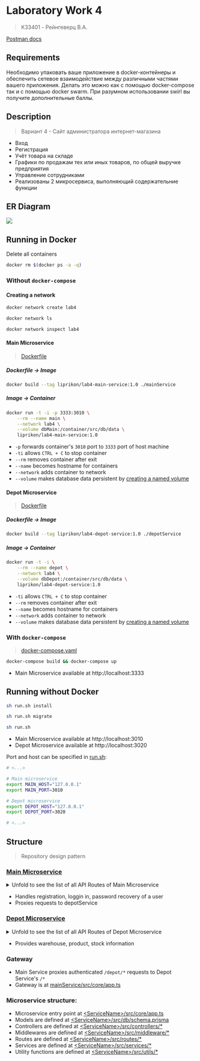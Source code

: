 # Laboratory Work 4
> K33401 - Рейнгеверц В.А.

[Postman docs](https://documenter.getpostman.com/view/12165066/2s93si1A8F#a2cd45ed-123d-4b68-9973-07c40ab72e1a)

## Requirements

Необходимо упаковать ваше приложение в docker-контейнеры и обеспечить сетевое взаимодействие между различными частями вашего приложения. Делать это можно как с помощью docker-compose так и с помощью docker swarm. При разумном использовании swirl вы получите дополнительные баллы.

## Description
> Вариант 4 - Сайт администратора интернет-магазина

- Вход
- Регистрация
- Учёт товара на складе
- Графики по продажам тех или иных товаров, по общей выручке предприятия
- Управление сотрудниками
- Реализованы 2 микросервиса, выполняющий содержательние функции


## ER Diagram

![](https://i.imgur.com/iFGWh4B.png)


## Running in Docker

Delete all containers
```bash
docker rm $(docker ps -a -q)
```

### Without `docker-compose`

#### Creating a network

```bash
docker network create lab4
```

```bash
docker network ls
```

```bash
docker network inspect lab4
```

#### Main Microservice
> [Dockerfile](./mainService/Dockerfile)

##### Dockerfile -> Image

```bash
docker build --tag liprikon/lab4-main-service:1.0 ./mainService
```

##### Image -> Container

```bash
docker run -t -i -p 3333:3010 \
    --rm --name main \
    --network lab4 \
    --volume dbMain:/container/src/db/data \
    liprikon/lab4-main-service:1.0
```

- `-p` forwards container's `3010` port to `3333` port of host machine
- `-ti` allows `CTRL + C` to stop container
- `--rm` removes container after exit
- `--name` becomes hostname for containers
- `--network` adds container to network
- `--volume` makes database data persistent by [creating a named volume](https://github.com/moby/moby/issues/30647#issuecomment-276882545)


#### Depot Microservice
> [Dockerfile](./depotService/Dockerfile)

##### Dockerfile -> Image

```bash
docker build --tag liprikon/lab4-depot-service:1.0 ./depotService
```

##### Image -> Container

```bash
docker run -t -i \
    --rm --name depot \
    --network lab4 \
    --volume dbDepot:/container/src/db/data \
    liprikon/lab4-depot-service:1.0
```

- `-ti` allows `CTRL + C` to stop container
- `--rm` removes container after exit
- `--name` becomes hostname for containers
- `--network` adds container to network
- `--volume` makes database data persistent by [creating a named volume](https://github.com/moby/moby/issues/30647#issuecomment-276882545)

### With `docker-compose`

> [docker-compose.yaml](./docker-compose.yaml)

```bash
docker-compose build && docker-compose up
```

- Main Microservice available at http://localhost:3333

## Running without Docker

```bash
sh run.sh install
```

```bash
sh run.sh migrate
```

```bash
sh run.sh
```

- Main Microservice available at http://localhost:3010
- Depot Microservice available at http://localhost:3020

Port and host can be specified in [run.sh](run.sh):
```bash
# <...>

# Main microservice
export MAIN_HOST="127.0.0.1"
export MAIN_PORT=3010

# Depot microservice
export DEPOT_HOST="127.0.0.1"
export DEPOT_PORT=3020

# <...>
```


## Structure
> Repository design pattern


### [Main Microservice](./mainService)

<details>
    <summary>Unfold to see the list of all API Routes of Main Microservice</summary>

    GET /users
    POST /users

    GET /users/:id
    PATCH /users/:id
    DELETE /users/:id

    POST /users/register

    POST /users/login

    POST /users/refreshToken

    POST /users/me

    POST /users/resetPassword

    GET /users/resetPassword/:id
</details>

  
- Handles registration, loggin in, password recovery of a user
- Proxies requests to depotService

### [Depot Microservice](./depotService)

<details>
    <summary>Unfold to see the list of all API Routes of Depot Microservice</summary>

    GET /products
    POST /products

    GET /products/:id
    PATCH /products/:id
    DELETE /products/:id

    GET /stocks
    POST /stocks

    GET /stocks/:id
    PATCH /stocks/:id
    DELETE /stocks/:id

    GET /warehouses
    POST /warehouses

    GET /warehouses/:id
    PATCH /warehouses/:id
    DELETE /warehouses/:id

    GET /receipts
    POST /receipts

    GET /receipts/:id
    PATCH /receipts/:id
    DELETE /receipts/:id

    GET /receiptEntries
    POST /receiptEntries

    GET /receiptEntries/:id
    PATCH /receiptEntries/:id
    DELETE /receiptEntries/:id

    GET /sales

    GET /sales/category/

    GET /sales/category/:category

    GET /sales/products/:productId
</details>

- Provides warehouse, product, stock information


### Gateway
- Main Service proxies authenticated `/depot/*` requests to Depot Service's `/*`
- Gateway is at [mainService/src/core/app.ts](./mainService/src/core/app.ts#L37)


### Microservice structure:
- Microservice entry point at [\<ServiceName\>/src/core/app.ts](./mainService/src/core/app.ts)
- Models are defined at [\<ServiceName\>/src/db/schema.prisma](./mainService/src/db/schema.prisma)
- Controllers are defined at [\<ServiceName\>/src/controllers/*](./mainService/src/controllers/users/User.ts)
- Middlewares are defined at [\<ServiceName\>/src/middleware/*](./mainService/src/middleware/isAuthenticated.ts)
- Routes are defined at [\<ServiceName\>/src/routes/*](./mainService/src/routes/users/User.ts)
- Services are defined at [\<ServiceName\>/src/services/*](./mainService/src/services/users/User.ts)
- Utility functions are defined at [\<ServiceName\>/src/utils/*](./mainService/src/utils/jwt.ts)
